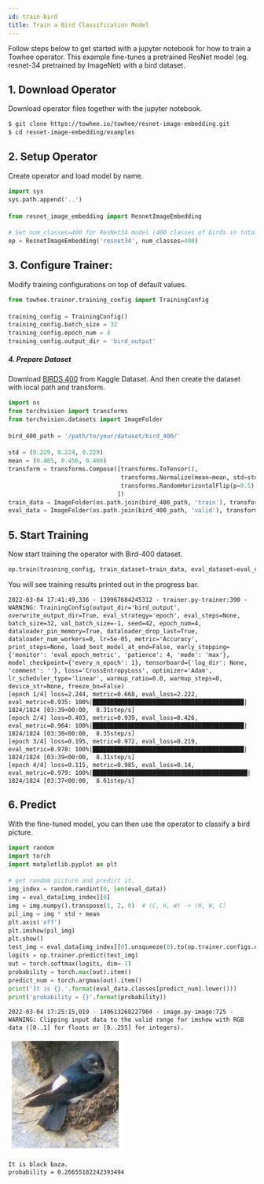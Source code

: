 ```yaml
---
id: train-bird
title: Train a Bird Classification Model
---
```


Follow steps below to get started with a jupyter notebook for how to train a Towhee operator.
This example fine-tunes a pretrained ResNet model (eg. resnet-34 pretrained by ImageNet) with a bird dataset.

## 1. Download Operator
Download operator files together with the jupyter notebook.
```bash
$ git clone https://towhee.io/towhee/resnet-image-embedding.git
$ cd resnet-image-embedding/examples
```

## 2. Setup Operator
Create operator and load model by name.
```python
import sys
sys.path.append('..')

from resnet_image_embedding import ResnetImageEmbedding

# Set num_classes=400 for ResNet34 model (400 classes of birds in total)
op = ResnetImageEmbedding('resnet34', num_classes=400)
```

## 3. Configure Trainer:
Modify training configurations on top of default values.

```python
from towhee.trainer.training_config import TrainingConfig

training_config = TrainingConfig()
training_config.batch_size = 32
training_config.epoch_num = 4
training_config.output_dir = 'bird_output'
```

##### 4. Prepare Dataset
Download [BIRDS 400](https://www.kaggle.com/gpiosenka/100-bird-species) from Kaggle Dataset.
And then create the dataset with local path and transform.
```python
import os
from torchvision import transforms
from torchvision.datasets import ImageFolder

bird_400_path = '/path/to/your/dataset/bird_400/'

std = (0.229, 0.224, 0.229)
mean = (0.485, 0.456, 0.406)
transform = transforms.Compose([transforms.ToTensor(),
                                transforms.Normalize(mean=mean, std=std),
                                transforms.RandomHorizontalFlip(p=0.5)
                               ])
train_data = ImageFolder(os.path.join(bird_400_path, 'train'), transform=transform)
eval_data = ImageFolder(os.path.join(bird_400_path, 'valid'), transform=transform)
```

## 5. Start Training

Now start training the operator with Bird-400 dataset.

```python
op.train(training_config, train_dataset=train_data, eval_dataset=eval_data)
```
You will see training results printed out in the progress bar.

    2022-03-04 17:41:49,336 - 139967684245312 - trainer.py-trainer:390 - WARNING: TrainingConfig(output_dir='bird_output', overwrite_output_dir=True, eval_strategy='epoch', eval_steps=None, batch_size=32, val_batch_size=-1, seed=42, epoch_num=4, dataloader_pin_memory=True, dataloader_drop_last=True, dataloader_num_workers=0, lr=5e-05, metric='Accuracy', print_steps=None, load_best_model_at_end=False, early_stopping={'monitor': 'eval_epoch_metric', 'patience': 4, 'mode': 'max'}, model_checkpoint={'every_n_epoch': 1}, tensorboard={'log_dir': None, 'comment': ''}, loss='CrossEntropyLoss', optimizer='Adam', lr_scheduler_type='linear', warmup_ratio=0.0, warmup_steps=0, device_str=None, freeze_bn=False)
    [epoch 1/4] loss=2.244, metric=0.668, eval_loss=2.222, eval_metric=0.935: 100%|███████████████████████████████████████████| 1824/1824 [03:39<00:00,  8.31step/s]
    [epoch 2/4] loss=0.403, metric=0.939, eval_loss=0.426, eval_metric=0.964: 100%|███████████████████████████████████████████| 1824/1824 [03:38<00:00,  8.35step/s]
    [epoch 3/4] loss=0.195, metric=0.972, eval_loss=0.219, eval_metric=0.978: 100%|███████████████████████████████████████████| 1824/1824 [03:39<00:00,  8.31step/s]
    [epoch 4/4] loss=0.115, metric=0.985, eval_loss=0.14, eval_metric=0.979: 100%|████████████████████████████████████████████| 1824/1824 [03:37<00:00,  8.61step/s]

## 6. Predict

With the fine-tuned model, you can then use the operator to classify a bird picture.
```python
import random
import torch
import matplotlib.pyplot as plt

# get random picture and predict it.
img_index = random.randint(0, len(eval_data))
img = eval_data[img_index][0]
img = img.numpy().transpose(1, 2, 0)  # (C, H, W) -> (H, W, C)
pil_img = img * std + mean
plt.axis('off')
plt.imshow(pil_img)
plt.show()
test_img = eval_data[img_index][0].unsqueeze(0).to(op.trainer.configs.device)
logits = op.trainer.predict(test_img)
out = torch.softmax(logits, dim=-1)
probability = torch.max(out).item()
predict_num = torch.argmax(out).item()
print('It is {}.'.format(eval_data.classes[predict_num].lower()))
print('probability = {}'.format(probability))
```

    2022-03-04 17:25:15,019 - 140613268227904 - image.py-image:725 - WARNING: Clipping input data to the valid range for imshow with RGB data ([0..1] for floats or [0..255] for integers).

![png](bird_image.png)

    It is black baza.
    probability = 0.26655182242393494
